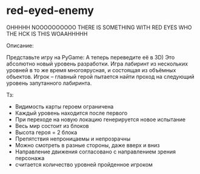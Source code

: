 # red-eyed-enemy
OHHHHH NOOOOOOOOOO THERE IS SOMETHING WITH RED EYES WHO THE HCK IS THIS WOAAHHHHH


Описание:

Представьте игру на PyGame: 
А теперь переведите её в 3D) Это абсолютно новый уровень разработки. Игра лабиринт из нескольких уровней в то же время многоярусная, и состоящая из объёмных объектов. Игрок – главный герой пытается найти проход на следующий уровень запутанного лабиринта.

Тз:

- Видимость карты героем ограничена
- Каждый уровень находится после первого
- При переходе на новую локацию генерируется новое испытание
- Весь мир состоит из блоков
- Высота героя = 2 блока
- Препятствия непроницаемы и непрозрачны
- Можно смотреть в разные стороны, даже вверх и вниз
- Направление движения согласовано с направлением зрения персонажа
- считается количество уровней пройденное игроком
